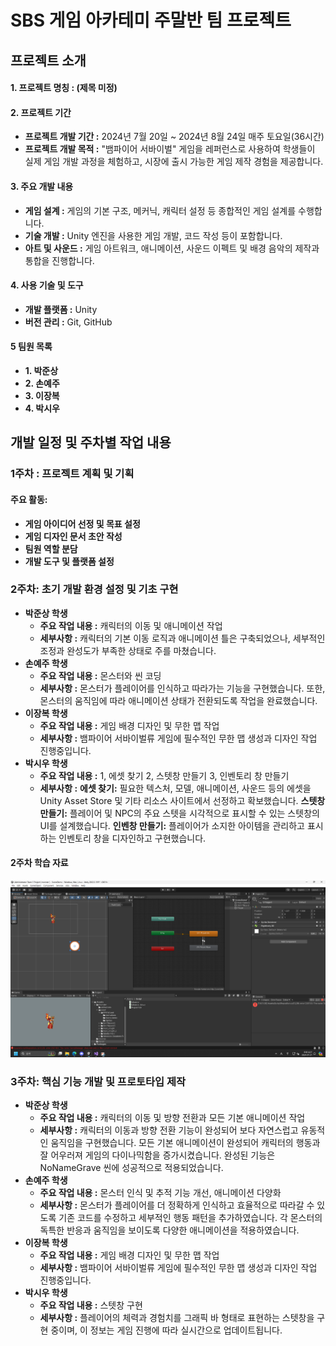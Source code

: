 SBS 게임 아카테미 주말반 팀 프로젝트
=============

프로젝트 소개
-------------

#### 1. 프로젝트 명칭 : (제목 미정)

#### 2. 프로젝트 기간
- **프로젝트 개발 기간 :** 2024년 7월 20일 ~ 2024년 8월 24일 매주 토요일(36시간)
- **프로젝트 개발 목적 :** "뱀파이어 서바이벌" 게임을 레퍼런스로 사용하여 학생들이 실제 게임 개발 과정을 체험하고, 시장에 출시 가능한 게임 제작 경험을 제공합니다.

#### 3. 주요 개발 내용
- **게임 설계 :** 게임의 기본 구조, 메커닉, 캐릭터 설정 등 종합적인 게임 설계를 수행합니다.
- **기술 개발 :** Unity 엔진을 사용한 게임 개발, 코드 작성 등이 포함합니다.
- **아트 및 사운드 :** 게임 아트워크, 애니메이션, 사운드 이펙트 및 배경 음악의 제작과 통합을 진행합니다.

#### 4. 사용 기술 및 도구
- **개발 플랫폼 :** Unity
- **버전 관리 :** Git, GitHub

#### 5 팀원 목록
- **1. 박준상** 
- **2. 손예주** 
- **3. 이장복** 
- **4. 박시우**

개발 일정 및 주차별 작업 내용
----------------
### 1주차 : 프로젝트 계획 및 기획
#### 주요 활동:
- **게임 아이디어 선정 및 목표 설정**
- **게임 디자인 문서 초안 작성**
- **팀원 역할 분담**
- **개발 도구 및 플랫폼 설정**

### 2주차: 초기 개발 환경 설정 및 기초 구현
- **박준상 학생**
    - **주요 작업 내용 :**
        캐릭터의 이동 및 애니메이션 작업
    - **세부사항 :** 
        캐릭터의 기본 이동 로직과 애니메이션 틀은 구축되었으나, 세부적인 조정과 완성도가 부족한 상태로 주를 마쳤습니다.
- **손예주 학생**
    - **주요 작업 내용 :**
        몬스터와 씬 코딩
    - **세부사항 :** 
        몬스터가 플레이어를 인식하고 따라가는 기능을 구현했습니다. 또한, 몬스터의 움직임에 따라 애니메이션 상태가 전환되도록 작업을 완료했습니다.
- **이장복 학생**
    - **주요 작업 내용 :**
        게임 배경 디자인 및 무한 맵 작업
    - **세부사항 :** 
        뱀파이어 서바이벌류 게임에 필수적인 무한 맵 생성과 디자인 작업 진행중입니다.
- **박시우 학생**
    - **주요 작업 내용 :**
        1, 에셋 찾기
        2, 스텟창 만들기
        3, 인벤토리 창 만들기 
    - **세부사항 :** 
        **에셋 찾기:** 필요한 텍스처, 모델, 애니메이션, 사운드 등의 에셋을 Unity Asset Store 및 기타 리소스 사이트에서 선정하고 확보했습니다.
        **스텟창 만들기:**
        플레이어 및 NPC의 주요 스텟을 시각적으로 표시할 수 있는 스텟창의 UI를 설계했습니다.
        **인벤창 만들기:**
        플레이어가 소지한 아이템을 관리하고 표시하는 인벤토리 창을 디자인하고 구현했습니다.

#### 2주차 학습 자료
![2주차 학습 자료](/Images/Untitled.png)

### 3주차: 핵심 기능 개발 및 프로토타입 제작
- **박준상 학생**
    - **주요 작업 내용 :**
        캐릭터의 이동 및 방향 전환과 모든 기본 애니메이션 작업
    - **세부사항 :** 
        캐릭터의 이동과 방향 전환 기능이 완성되어 보다 자연스럽고 유동적인 움직임을 구현했습니다. 모든 기본 애니메이션이 완성되어 캐릭터의 행동과 잘 어우러져 게임의 다이나믹함을 증가시켰습니다. 완성된 기능은 NoNameGrave 씬에 성공적으로 적용되었습니다.
- **손예주 학생**
    - **주요 작업 내용 :**
        몬스터 인식 및 추적 기능 개선, 애니메이션 다양화
    - **세부사항 :** 
        몬스터가 플레이어를 더 정확하게 인식하고 효율적으로 따라갈 수 있도록 기존 코드를 수정하고 세부적인 행동 패턴을 추가하였습니다. 각 몬스터의 독특한 반응과 움직임을 보이도록 다양한 애니메이션을 적용하였습니다.
- **이장복 학생**
    - **주요 작업 내용 :**
        게임 배경 디자인 및 무한 맵 작업
    - **세부사항 :** 
        뱀파이어 서바이벌류 게임에 필수적인 무한 맵 생성과 디자인 작업 진행중입니다.
- **박시우 학생**
    - **주요 작업 내용 :**
        스텟창 구현
    - **세부사항 :** 
        플레이어의 체력과 경험치를 그래픽 바 형태로 표현하는 스텟창을 구현 중이며, 이 정보는 게임 진행에 따라 실시간으로 업데이트됩니다.